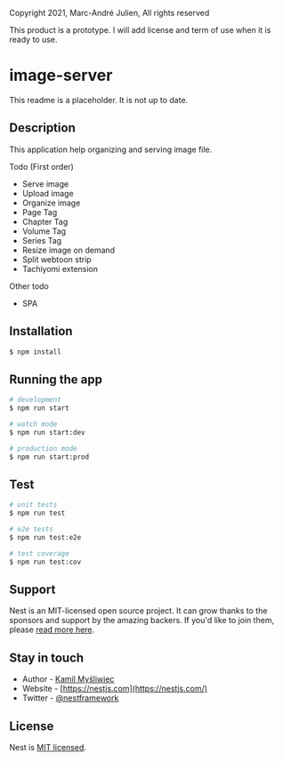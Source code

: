 Copyright 2021, Marc-André Julien, All rights reserved

This product is a prototype. I will add license and term of use when it is ready to use.

# image-server

<!--Add banner and logo-->

This readme is a placeholder. It is not up to date.

## Description

This application help organizing and serving image file.

Todo (First order)

- Serve image
- Upload image
- Organize image
- Page Tag
- Chapter Tag
- Volume Tag
- Series Tag
- Resize image on demand
- Split webtoon strip
- Tachiyomi extension

Other todo

- SPA

## Installation

```bash
$ npm install
```

## Running the app

```bash
# development
$ npm run start

# watch mode
$ npm run start:dev

# production mode
$ npm run start:prod
```

## Test

```bash
# unit tests
$ npm run test

# e2e tests
$ npm run test:e2e

# test coverage
$ npm run test:cov
```

## Support

Nest is an MIT-licensed open source project. It can grow thanks to the sponsors and support by the amazing backers. If you'd like to join them, please [read more here](https://docs.nestjs.com/support).

## Stay in touch

- Author - [Kamil Myśliwiec](https://kamilmysliwiec.com)
- Website - [https://nestjs.com](https://nestjs.com/)
- Twitter - [@nestframework](https://twitter.com/nestframework)

## License

Nest is [MIT licensed](LICENSE).
